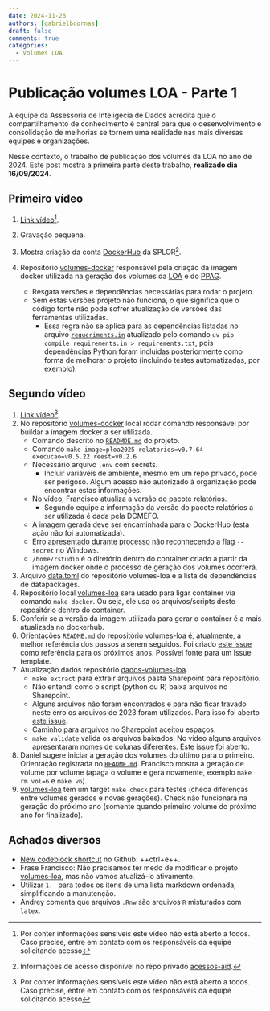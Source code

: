 ```yaml
---
date: 2024-11-26
authors: [gabrielbdornas]
draft: false
comments: true
categories:
  - Volumes LOA
---
```


# Publicação volumes LOA - Parte 1

A equipe da Assessoria de Inteligêcia de Dados acredita que o compartilhamento de conhecimento é central para que o desenvolvimento e consolidação de melhorias se tornem uma realidade nas mais diversas equipes e organizações.

Nesse contexto, o trabalho de publicação dos volumes da LOA no ano de 2024.
Este post mostra a primeira parte deste trabalho, **realizado dia 16/09/2024**.

<!-- more -->

## Primeiro vídeo

1. [Link vídeo](https://cecad365-my.sharepoint.com/personal/m752587_ca_mg_gov_br/_layouts/15/stream.aspx?id=%2Fpersonal%2Fm752587%5Fca%5Fmg%5Fgov%5Fbr%2FDocuments%2FGrava%C3%A7%C3%B5es%2FGera%C3%A7%C3%A3o%20volumes%20LOA%202025%20%28c%5F%20virada%20de%20ano%29%2D20240916%5F140432%2DGrava%C3%A7%C3%A3o%20de%20Reuni%C3%A3o%2Emp4&nav=eyJyZWZlcnJhbEluZm8iOnsicmVmZXJyYWxBcHAiOiJPbmVEcml2ZUZvckJ1c2luZXNzIiwicmVmZXJyYWxBcHBQbGF0Zm9ybSI6IldlYiIsInJlZmVycmFsTW9kZSI6InZpZXciLCJyZWZlcnJhbFZpZXciOiJNeUZpbGVzTGlua0NvcHkifX0&referrer=StreamWebApp%2EWeb&referrerScenario=AddressBarCopied%2Eview%2Ee83d2fc2%2D0f05%2D450f%2Dae44%2D186687de958f)[^1].

1. Gravação pequena.
1. Mostra criação da conta [DockerHub](https://hub.docker.com/) da SPLOR[^2].
1. Repositório [volumes-docker](https://github.com/splor-mg/volumes-docker) responsável pela criação da imagem docker utilizada na geração dos volumes da [LOA](https://github.com/splor-mg/volumes-loa) e do [PPAG](https://github.com/splor-mg/volumes-PPAG).

    - Resgata versões e dependências necessárias para rodar o projeto.
    - Sem estas versões projeto não funciona, o que significa que o código fonte não pode sofrer atualização de versões das ferramentas utilizadas.
        - Essa regra não se aplica para as dependências listadas no arquivo [`requeriments.in`](https://github.com/splor-mg/volumes-docker/blob/main/requirements.in) atualizado pelo comando `uv pip compile requirements.in > requirements.txt`, pois dependências Python foram incluídas posteriormente como forma de melhorar o projeto (incluindo testes automatizadas, por exemplo).

## Segundo vídeo

1. [Link vídeo](https://cecad365-my.sharepoint.com/personal/m752587_ca_mg_gov_br/_layouts/15/stream.aspx?id=%2Fpersonal%2Fm752587%5Fca%5Fmg%5Fgov%5Fbr%2FDocuments%2FGrava%C3%A7%C3%B5es%2FGera%C3%A7%C3%A3o%20volumes%20LOA%202025%20%28c%5F%20virada%20de%20ano%29%2D20240916%5F141937%2DGrava%C3%A7%C3%A3o%20de%20Reuni%C3%A3o%2Emp4&nav=eyJyZWZlcnJhbEluZm8iOnsicmVmZXJyYWxBcHAiOiJPbmVEcml2ZUZvckJ1c2luZXNzIiwicmVmZXJyYWxBcHBQbGF0Zm9ybSI6IldlYiIsInJlZmVycmFsTW9kZSI6InZpZXciLCJyZWZlcnJhbFZpZXciOiJNeUZpbGVzTGlua0NvcHkifX0&referrer=StreamWebApp%2EWeb&referrerScenario=AddressBarCopied%2Eview%2E75267edf%2Dd667%2D4a42%2D833d%2D80f17ad6257a)[^1].
1. No repositório [volumes-docker](https://github.com/splor-mg/volumes-docker) local rodar comando responsável por buildar a imagem docker a ser utilizada.
    - Comando descrito no [`READMDE.md`](https://github.com/splor-mg/volumes-docker/blob/main/README.md`) do projeto.
    - Comando `make image=ploa2025 relatorios=v0.7.64 execucao=v0.5.22 reest=v0.2.6`
    - Necessário arquivo `.env` com secrets.
        - Incluir variáveis de ambiente, mesmo em um repo privado, pode ser perigoso. Algum acesso não autorizado à organização pode encontrar estas informações.
    - No vídeo, Francisco atualiza a versão do pacote relatórios.
        - Segundo equipe a informação da versão do pacote relatórios a ser utilizada é dada pela DCMEFO.
    - A imagem gerada deve ser encaminhada para o DockerHub (esta ação não foi automatizada).
    - [Erro apresentado durante processo](https://github.com/splor-mg/volumes-docker/issues/30) não reconhecendo a flag `--secret` no Windows.
    - `/home/rstudio` é o diretório dentro do container criado a partir da imagem docker onde o processo de geração dos volumes ocorrerá.
1. Arquivo [data.toml](https://github.com/splor-mg/volumes-loa/blob/main/data.toml) do repositório volumes-loa é a lista de dependências de datapackages.
1. Repositório local [volumes-loa](https://github.com/splor-mg/volumes-loa) será usado para ligar container via comando `make docker`. Ou seja, ele usa os arquivos/scripts deste repositório dentro do container.
1. Conferir se a versão da imagem utilizada para gerar o container é a mais atualizada no dockerhub.
1. Orientações [`README.md`](https://github.com/splor-mg/volumes-loa/blob/main/README.md) do repositório volumes-loa é, atualmente, a melhor referência dos passos a serem seguidos. Foi criado [este issue](https://github.com/splor-mg/volumes-loa/issues/131) como referência para os próximos anos. Possível fonte para um Issue template.
1. Atualização dados repositório [dados-volumes-loa](https://github.com/splor-mg/dados-volumes-loa).
    - `make extract` para extrair arquivos pasta Sharepoint para repositório.
    - Não entendi como o script (python ou R) baixa arquivos no Sharepoint.
    - Alguns arquivos não foram encontrados e para não ficar travado neste erro os arquivos de 2023 foram utilizados. Para isso foi aberto [este issue](https://github.com/splor-mg/dados-volumes-loa/issues/3).
    - Caminho para arquivos no Sharepoint aceitou espaços.
    - `make validate` valida os arquivos baixados. No vídeo alguns arquivos apresentaram nomes de colunas diferentes. [Este issue foi aberto](https://github.com/splor-mg/dados-volumes-loa/issues/4).
1. Daniel sugere iniciar a geração dos volumes do último para o primeiro. Orientação registrada no [`README.md`](https://github.com/splor-mg/volumes-loa/blob/da3a1d9dc153718ffb75aa3ecb3c46122e3d011b/README.md?plain=1#L75-L86). Francisco mostra a geração de volume por volume (apaga o volume e gera novamente, exemplo `make rm vol=6` e `make v6`).
1. [volumes-loa](https://github.com/splor-mg/volumes-loa) tem um target `make check` para testes (checa diferenças entre volumes gerados e novas gerações). Check não funcionará na geração do próximo ano (somente quando primeiro volume do próximo ano for finalizado).

## Achados diversos

- [New codeblock shortcut](https://github.blog/changelog/2021-04-09-new-codeblock-shortcut/) no Github: ++ctrl+e++.
- Frase Francisco: Não precisamos ter medo de modificar o projeto [volumes-loa](https://github.com/splor-mg/volumes-loa), mas não vamos atualizá-lo ativamente.
- Utilizar `1. ` para todos os itens de uma lista markdown ordenada, simplificando a manutenção.
- Andrey comenta que arquivos `.Rnw` são arquivos `R` misturados com `latex`.

[^1]: Por conter informações sensíveis este vídeo não está aberto a todos. Caso precise, entre em contato com os responsáveis da equipe solicitando acesso
[^2]: Informações de acesso disponível no repo privado [acessos-aid](https://github.com/splor-mg/acessos-aid/blob/50ce50e6d194d77270a9c053cc090a823e25969d/acessos.csv?plain=1#L2).
